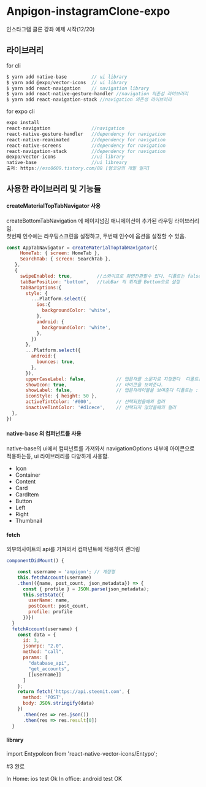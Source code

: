 # Anpigon-instagramClone-expo
인스타그램 클론 강좌 예제 시작(12/20)

## 라이브러리
for cli
```js
$ yarn add native-base         // ui library
$ yarn add @expo/vector-icons  // ui library
$ yarn add react-navigation    // navigation library
$ yarn add react-native-gesture-handler //navigation 의존성 라이브러리
$ yarn add react-navigation-stack //navigation 의존성 라이브러리
```
for expo cli
```js
expo install
react-navigation               //navigation
react-native-gesture-handler   //dependency for navigation
react-native-reanimated        //dependency for navigation
react-native-screens           //dependency for navigation
react-navigation-stack         //dependency for navigation
@expo/vector-icons             //ui library
native-base                    //ui libreary 
출처: https://eso0609.tistory.com/88 [엄코딩의 개발 일지]
```
## 사용한 라이브러리 및 기능들
   
#### createMaterialTopTabNavigator 사용
createBottomTabNavigation 에 페이지넘김 애니메이션이 추가된 라우팅 라이브러리임.   
첫번째 인수에는 라우팅스크린을 설정하고, 두번째 인수에 옵션을 설정할 수 있음.   

```js
const AppTabNavigator = createMaterialTopTabNavigator({
     HomeTab: { screen: HomeTab },
     SearchTab: { screen: SearchTab },
   },
   {
     swipeEnabled: true,         //스와이프로 화면전환할수 있다. 디폴트는 false 이다.
     tabBarPosition: "bottom",   //tabBar 의 위치를 Bottom으로 설정
     tabBarOptions:{
       style: {
         ...Platform.select({
           ios:{
             backgroundColor: 'white',
           },
           android: {
             backgroundColor: 'white',
           },
         })
       },
       ...Platform.select({
         android:{
           bounces: true,
         },
       }),
       upperCaseLabel: false,           // 탭문자를 소문자로 지정한다  디폴트는 : true
       showIcon: true,                  // 아이콘을 보여준다.
       showLabel: false,                // 탭문자레이블을 보여준다 디폴트는 : ture
       iconStyle: { height: 50 },
       activeTintColor: '#000',         // 선택되었을때의 컬러
       inactiveTintColor: '#d1cece',    // 선택되지 않았을때의 컬러
  },
})
```

   
#### native-base 의 컴퍼넌트를 사용
native-base의 ui에서 <Icon> 컴퍼넌트를 가져와서 navigationOptions 내부에 아이콘으로 적용하는등,
  ui 라이브러리를 다양하게 사용함.

- Icon
- Container
- Content
- Card
- CardItem
- Button
- Left
- Right
- Thumbnail
   
#### fetch
외부의사이트의 api를 가져와서 컴퍼넌트에 적용하여 랜더링

```js
componentDidMount() {

    const username = 'anpigon'; // 계정명
    this.fetchAccount(username)
    .then(({name, post_count, json_metadata}) => {
      const { profile } = JSON.parse(json_metadata);
      this.setState({
        userName: name, 
        postCount: post_count,
        profile: profile
      })})
  }
  fetchAccount(username) {
    const data = {
      id: 3,
      jsonrpc: "2.0",
      method: "call",
      params: [
        "database_api",
        "get_accounts",
        [[username]]
      ]
    };
    return fetch('https://api.steemit.com', {
      method: 'POST',
      body: JSON.stringify(data)
    })
      .then(res => res.json())
      .then(res => res.result[0])
  }
```

#### library

import EntypoIcon from 'react-native-vector-icons/Entypo';

#3 완료

In Home: ios test Ok
In office: android test OK

